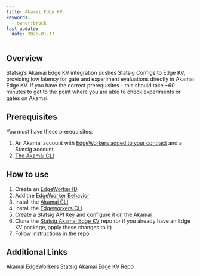 ```yaml
---
title: Akamai Edge KV
keywords:
  - owner:brock
last_update:
  date: 2025-01-17
---
```


## Overview
Statsig’s Akamai Edge KV integration pushes Statsig Configs to Edge KV, providing low latency for gate and experiment evaluations directly in Akamai Edge KV. If you have the correct prerequisites - this should take ~60 minutes to get to the point where you are able to check experiments or gates on Akamai.

## Prerequisites
You must have these prerequisites:

1. An Akamai account with [EdgeWorkers added to your contract](https://techdocs.akamai.com/edgeworkers/docs/add-edgeworkers-to-contract) and a Statsig account
2. [The Akamai CLI](https://developer.akamai.com/getting-started/cli)

## How to use 
1. Create an [EdgeWorker ID](https://techdocs.akamai.com/edgeworkers/docs/create-an-edgeworker-id-1)
2. Add the [EdgeWorker Behavior](https://techdocs.akamai.com/edgeworkers/docs/add-the-edgeworker-behavior-1)
3. Install the [Akamai CLI](https://developer.akamai.com/getting-started/cli)
4. Install the [Edgeworkers CLI](https://techdocs.akamai.com/edgeworkers/docs/akamai-cli#edgeworkers-cli)
5. Create a Statsig API Key and [configure it on the Akamai](https://techdocs.akamai.com/developer/docs/set-up-authentication-credentials)
6. Clone the [Statsig Akamai Edge KV](https://github.com/statsig-io/akamai-statsig-example?tab=readme-ov-file#getting-started) repo (or if you already have an Edge KV package, apply these changes to it)
7. Follow instructions in the repo

## Additional Links
[Akamai EdgeWorkers](https://developer.akamai.com/akamai-edgeworkers-overview)
[Statsig Akamai Edge KV Repo](https://github.com/statsig-io/akamai-statsig-example?tab=readme-ov-file#getting-started)
